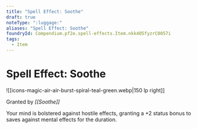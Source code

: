 ```yaml
---
title: "Spell Effect: Soothe"
draft: true
noteType: ":luggage:"
aliases: "Spell Effect: Soothe"
foundryId: Compendium.pf2e.spell-effects.Item.nkk4O5fyzrC0057i
tags:
  - Item
---
```


# Spell Effect: Soothe
![[icons-magic-air-air-burst-spiral-teal-green.webp|150 lp right]]

Granted by _[[Soothe]]_

Your mind is bolstered against hostile effects, granting a +2 status bonus to saves against mental effects for the duration.
